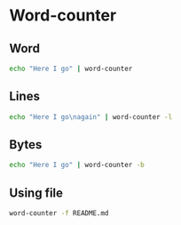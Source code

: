 # Word-counter

## Word

``` sh
echo "Here I go" | word-counter
```

## Lines

``` sh
echo "Here I go\nagain" | word-counter -l
```

## Bytes

``` sh
echo "Here I go" | word-counter -b
```

## Using file

``` sh
word-counter -f README.md
```
